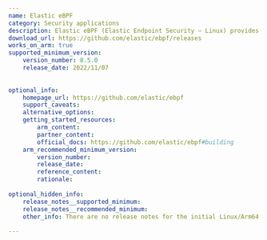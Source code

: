 ```yaml
---
name: Elastic eBPF
category: Security applications
description: Elastic eBPF (Elastic Endpoint Security – Linux) provides eBPF-based kernel code and userspace tools for Elastic Endpoint Security on Linux, enabling event sourcing such as process and file monitoring, along with host isolation.
download_url: https://github.com/elastic/ebpf/releases
works_on_arm: true
supported_minimum_version:
    version_number: 8.5.0
    release_date: 2022/11/07
 
 
optional_info:
    homepage_url: https://github.com/elastic/ebpf
    support_caveats:
    alternative_options:
    getting_started_resources:
        arm_content:
        partner_content:
        official_docs: https://github.com/elastic/ebpf#building
    arm_recommended_minimum_version:
        version_number:
        release_date:
        reference_content:
        rationale:
 
optional_hidden_info:
    release_notes__supported_minimum:
    release_notes__recommended_minimum:
    other_info: There are no release notes for the initial Linux/Arm64 support. Version 8.5.0 builds successfully on Arm via make.
 
---
```

